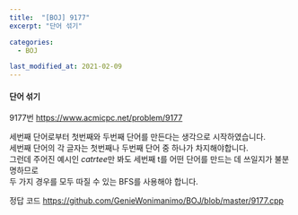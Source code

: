 ```yaml
---
title:  "[BOJ] 9177"
excerpt: "단어 섞기"

categories:
  - BOJ

last_modified_at: 2021-02-09
---
```


#### 단어 섞기

9177번 <https://www.acmicpc.net/problem/9177>

세번째 단어로부터 첫번째와 두번째 단어를 만든다는 생각으로 시작하였습니다.<br>
세번째 단어의 각 글자는 첫번째나 두번째 단어 중 하나가 차지해야합니다.<br>
그런데 주어진 예시인 *catrtee*만 봐도 세번째 t를 어떤 단어를 만드는 데 쓰일지가 불분명하므로<br>
두 가지 경우를 모두 따질 수 있는 BFS를 사용해야 합니다.

정답 코드 <https://github.com/GenieWonimanimo/BOJ/blob/master/9177.cpp>